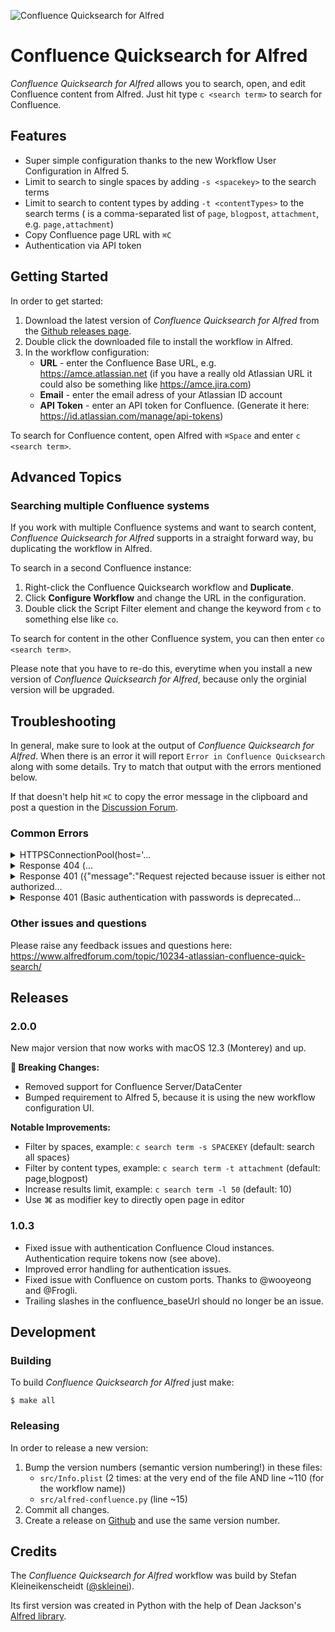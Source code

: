![Confluence Quicksearch for Alfred](https://github.com/skleinei/alfred-confluence/raw/main/src/assets/banner.png)


# Confluence Quicksearch for Alfred

*Confluence Quicksearch for Alfred* allows you to search, open, and edit Confluence content from 
Alfred. Just hit type `c <search term>` to search for Confluence.

## Features

- Super simple configuration thanks to the new Workflow User Configuration in Alfred 5.
- Limit to search to single spaces by adding `-s <spacekey>` to the search terms
- Limit to search to content types by adding `-t <contentTypes>` to the search terms (<contenttypes> is a comma-separated list of `page`, `blogpost`, `attachment`, e.g. `page,attachment`)
- Copy Confluence page URL with `⌘C`
- Authentication via API token


## Getting Started

In order to get started:

1. Download the latest version of *Confluence Quicksearch for Alfred* from the 
   [Github releases page](https://github.com/skleinei/alfred-confluence/releases).
2. Double click the downloaded file to install the workflow in Alfred.
3. In the workflow configuration:
   * **URL** - enter the Confluence Base URL, e.g. https://amce.atlassian.net (if you 
     have a really old Atlassian URL it could also be something like https://amce.jira.com)
   * **Email** - enter the email adress of your Atlassian ID account
   * **API Token** - enter an API token for Confluence. (Generate it here: 
     https://id.atlassian.com/manage/api-tokens)

To search for Confluence content, open Alfred with `⌘Space` and enter `c <search term>`.



## Advanced Topics

### Searching multiple Confluence systems

If you work with multiple Confluence systems and want to search content, *Confluence Quicksearch 
for Alfred* supports in a straight forward way, bu duplicating the workflow in Alfred.

To search in a second Confluence instance:
1. Right-click the Confluence Quicksearch workflow and **Duplicate**.
2. Click **Configure Workflow** and change the URL in the configuration.
3. Double click the Script Filter element and change the keyword from `c` to something else like `co`.

To search for content in the other Confluence system, you can then enter `co <search term>`.


Please note that you have to re-do this, everytime when you install a new version of *Confluence 
Quicksearch for Alfred*, because only the orginial version will be upgraded.


## Troubleshooting

In general, make sure to look at the output of *Confluence Quicksearch for Alfred*. When there is an error it will report `Error in Confluence Quicksearch` along with some details. Try to match that output with the errors mentioned below.

If that doesn't help hit `⌘C` to copy the error message in the clipboard and post a question in the [Discussion Forum](https://www.alfredforum.com/topic/10234-atlassian-confluence-quick-search/).

### Common Errors

<details><summary>HTTPSConnectionPool(host='...</summary>

````
HTTPSConnectionPool(host='amce.atlassian.com', port=443): Max retries exceeded with url: /wiki/rest/api/search?cql=title+~+%22c%22+AND+type+IN+%28page%2Cblogpost%29&limit=10&expand=content.space%2Ccontent.metadata.properties.emoji_title_published%2Ccontent.history.lastUpdated (Caused by NewConnectionError('<urllib3.connection.HTTPSConnection object at 0x10199e6a0>: Failed to establish a new connection: [Errno 8] nodename nor servname provided, or not known'))
````

If you get an error like that, make sure you have configured the correct URL.

**Tipps:**
- Make sure it is ending with `atlassian.net` (and not `atlassian.com`) or `jira.com`
- Make sure to **not** include `/wiki` at the end of the URL
</details>

<details><summary>Response 404 (...</summary>

````
Response 404 ({"errorMessage": "Site temporarily unavailable"})
````
If you get an error like that, make sure you have configured the correct URL.

**Tipps:**
- Make sure it is ending with `atlassian.net` (and not `atlassian.com`) or `jira.com`
- Make sure to **not** include `/wiki` at the end of the URL
</details>

<details><summary>Response 401 ({"message":"Request rejected because issuer is either not authorized...</summary>

````
Response 401 ({"message":"Request rejected because issuer is either not authorized or not authorized to impersonate","status-code":401})
````

If you get an error like that, make sure you have configured the correct Atlassian API token.
</details>


<details><summary>Response 401 (Basic authentication with passwords is deprecated...</summary>

````
Response 401 (Basic authentication with passwords is deprecated.  For more information, see: https://developer.atlassian.com/cloud/confluence/deprecation-notice-basic-auth/
````

If you get an error like that, make sure you have configured the correct email.
</details>


### Other issues and questions

Please raise any feedback issues and questions here: 
https://www.alfredforum.com/topic/10234-atlassian-confluence-quick-search/


## Releases

### 2.0.0

New major version that now works with macOS 12.3 (Monterey) and up.

**🚨 Breaking Changes:**
* Removed support for Confluence Server/DataCenter
* Bumped requirement to Alfred 5, because it is using the new workflow configuration UI.

**Notable Improvements:**
* Filter by spaces, example: `c search term -s SPACEKEY` (default: search all spaces)
* Filter by content types, example: `c search term -t attachment` (default: page,blogpost)
* Increase results limit, example: `c search term -l 50` (default: 10)
* Use ⌘ as modifier key to directly open page in editor

### 1.0.3

* Fixed issue with authentication Confluence Cloud instances. Authentication
  require tokens now (see above).
* Improved error handling for authentication issues.
* Fixed issue with Confluence on custom ports. Thanks to @wooyeong and @Frogli.
* Trailing slashes in the confluence_baseUrl should no longer be an issue.


## Development

### Building

To build *Confluence Quicksearch for Alfred* just make:

```
$ make all
```

### Releasing

In order to release a new version:

1. Bump the version numbers (semantic version numbering!) in these files:
   * `src/Info.plist` (2 times: at the very end of the file AND line ~110 (for the workflow name))
   * `src/alfred-confluence.py` (line ~15)
2. Commit all changes.
3. Create a release on [Github](https://help.github.com/categories/releases/)
   and use the same version number.


## Credits

The *Confluence Quicksearch for Alfred* workflow was build by Stefan Kleineikenscheidt 
([@skleinei](https://twitter.com/skleinei)). 

Its first version was created in Python with the help of Dean Jackson's
[Alfred library](https://github.com/deanishe/alfred-workflow). 